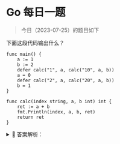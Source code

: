 # Go 每日一题

> 今日（2023-07-25）的题目如下

下面这段代码输出什么？

```golang
func main() {
	a := 1
	b := 2
	defer calc("1", a, calc("10", a, b))
	a = 0
	defer calc("2", a, calc("20", a, b))
	b = 1
}

func calc(index string, a, b int) int {
	ret := a + b
	fmt.Println(index, a, b, ret)
	return ret
}
```

<details>
<summary style="cursor: pointer">🔑 答案解析：</summary>
<div>

参考答案及解析：

```
10 1 2 3
20 0 2 2
2 0 2 2
1 1 3 4
```

程序执行到 main() 函数三行代码的时候，会先执行 calc() 函数的 b 参数，即：`calc("10",a,b)`，输出：10 1 2 3，得到值 3，因为
defer 定义的函数是延迟函数，故 calc("1",1,3) 会被延迟执行；

程序执行到第五行的时候，同样先执行 calc("20",a,b) 输出：20 0 2 2 得到值 2，同样将 calc("2",0,2) 延迟执行；

程序执行到末尾的时候，按照栈先进后出的方式依次执行：calc("2",0,2)，calc("1",1,3)，则就依次输出：2 0 2 2，1 1 3 4。

</div>
</details>
